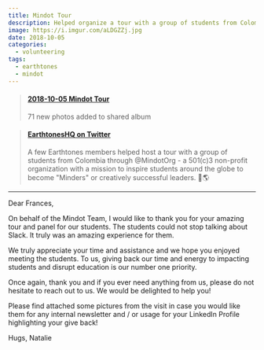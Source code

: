 ```yaml
---
title: Mindot Tour
description: Helped organize a tour with a group of students from Colombia through MindotOrg - a 501(c)3 non-profit organization with a mission to inspire students around the globe to become "Minders" or creatively successful leaders. 🌎
image: https://i.imgur.com/aLDGZZj.jpg
date: 2018-10-05
categories:
  - volunteering
tags:
  - earthtones
  - mindot
---
```


<blockquote class="embedly-card"><h4><a href="https://photos.app.goo.gl/cKy6yb4WKbBRQmKw6">2018-10-05 Mindot Tour</a></h4><p>71 new photos added to shared album</p></blockquote>
<script async src="//cdn.embedly.com/widgets/platform.js" charset="UTF-8"></script>

<blockquote class="embedly-card"><h4><a href="https://twitter.com/earthtonesHQ/status/1049796749185953797">EarthtonesHQ on Twitter</a></h4><p>A few Earthtones members helped host a tour with a group of students from Colombia through @MindotOrg - a 501(c)3 non-profit organization with a mission to inspire students around the globe to become "Minders" or creatively successful leaders. 🎉🌎</p></blockquote>
<script async src="//cdn.embedly.com/widgets/platform.js" charset="UTF-8"></script>

---

Dear Frances,

On behalf of the Mindot Team, I would like to thank you for your amazing tour and panel for our students. The students could not stop talking about Slack. It truly was an amazing experience for them.

We truly appreciate your time and assistance and we hope you enjoyed meeting the students. To us, giving back our time and energy to impacting students and disrupt education is our number one priority.

Once again, thank you and if you ever need anything from us, please do not hesitate to reach out to us. We would be delighted to help you!

Please find attached some pictures from the visit in case you would like them for any internal newsletter and / or usage for your LinkedIn Profile highlighting your give back!

Hugs,
Natalie
